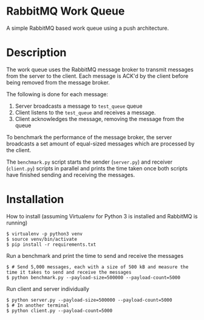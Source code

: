 # RabbitMQ Work Queue

A simple RabbitMQ based work queue using a push architecture.

# Description

The work queue uses the RabbitMQ message broker to transmit messages from the server to the client. Each message is ACK'd by the client before being removed from the message broker.

The following is done for each message:

1. Server broadcasts a message to `test_queue` queue
2. Client listens to the `test_queue` and receives a message.
3. Client acknowledges the message, removing the message from the queue 

To benchmark the performance of the message broker, the server broadcasts a set amount of equal-sized messages which are processed by the client.

The `benchmark.py` script starts the sender (`server.py`) and receiver (`client.py`) scripts in parallel and prints the time taken once both
scripts have finished sending and receiving the messages.

# Installation

How to install (assuming Virtualenv for Python 3 is installed and RabbitMQ is running)

    $ virtualenv -p python3 venv
    $ source venv/bin/activate
    $ pip install -r requirements.txt
    
Run a benchmark and print the time to send and receive the messages

    $ # Send 5,000 messages, each with a size of 500 kB and measure the time it takes to send and receive the messages
    $ python benchmark.py --payload-size=500000 --payload-count=5000
    
Run client and server individually

    $ python server.py --payload-size=500000 --payload-count=5000
    $ # In another terminal
    $ python client.py --payload-count=5000
